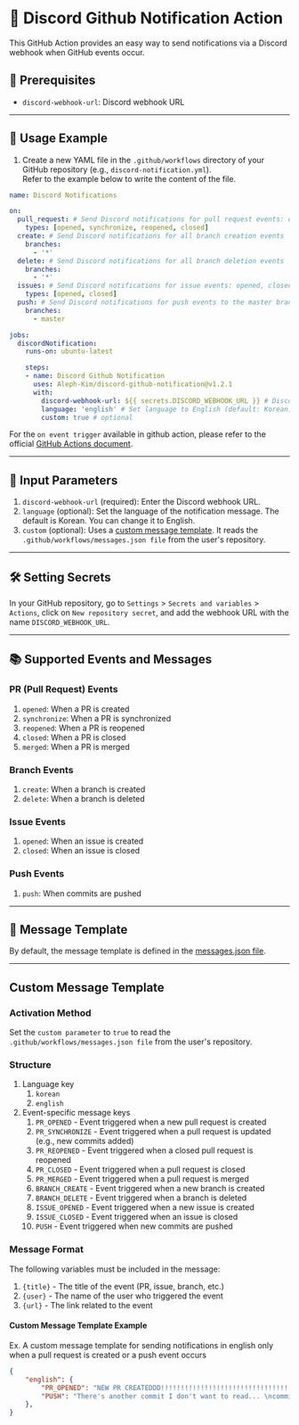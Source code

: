 # 📢 Discord Github Notification Action

This GitHub Action provides an easy way to send notifications via a Discord webhook when GitHub events occur.

## 🧺 Prerequisites

- `discord-webhook-url`: Discord webhook URL

---

## 🚀 Usage Example

1. Create a new YAML file in the `.github/workflows` directory of your GitHub repository (e.g., `discord-notification.yml`).    
Refer to the example below to write the content of the file.

```yml
name: Discord Notifications

on:
  pull_request: # Send Discord notifications for pull request events: opened, synchronize, reopened, closed
    types: [opened, synchronize, reopened, closed]
  create: # Send Discord notifications for all branch creation events
    branches:
      - '*'
  delete: # Send Discord notifications for all branch deletion events
    branches:
      - '*'
  issues: # Send Discord notifications for issue events: opened, closed
    types: [opened, closed]
  push: # Send Discord notifications for push events to the master branch
    branches:
      - master

jobs:
  discordNotification:
    runs-on: ubuntu-latest

    steps:
    - name: Discord Github Notification
      uses: Aleph-Kim/discord-github-notification@v1.2.1
      with:
        discord-webhook-url: ${{ secrets.DISCORD_WEBHOOK_URL }} # Discord webhook URL stored in secrets
        language: 'english' # Set language to English (default: Korean)
        custom: true # optional
```

For the `on event trigger` available in github action, please refer to the official [GitHub Actions document](https://docs.github.com/en/actions/writing-workflows/choosing-when-your-workflow-runs/events-that-trigger-workflows).

---

## 💬 Input Parameters
1. `discord-webhook-url` (required): Enter the Discord webhook URL.
2. `language` (optional): Set the language of the notification message. The default is Korean. You can change it to English.
3. `custom` (optional): Uses a [custom message template](#custom-message-template). It reads the `.github/workflows/messages.json file` from the user's repository.

---

## 🛠 Setting Secrets
In your GitHub repository, go to `Settings` > `Secrets and variables` > `Actions`, click on `New repository secret`, and add the webhook URL with the name `DISCORD_WEBHOOK_URL`.

---

## 📚 Supported Events and Messages

### PR (Pull Request) Events
1. `opened`: When a PR is created
2. `synchronize`: When a PR is synchronized
3. `reopened`: When a PR is reopened
4. `closed`: When a PR is closed
5. `merged`: When a PR is merged

### Branch Events
1. `create`: When a branch is created
2. `delete`: When a branch is deleted

### Issue Events
1. `opened`: When an issue is created
2. `closed`: When an issue is closed

### Push Events
1. `push`: When commits are pushed

---

## 📄 Message Template
By default, the message template is defined in the [messages.json file](https://github.com/Aleph-Kim/discord-github-notification/blob/master/messages.json).

---

## Custom Message Template

### Activation Method
Set the `custom parameter` to `true` to read the `.github/workflows/messages.json file` from the user's repository.

### Structure
1. Language key
    1. `korean`
    2. `english`
2. Event-specific message keys
    1. `PR_OPENED` - Event triggered when a new pull request is created
    2. `PR_SYNCHRONIZE` - Event triggered when a pull request is updated (e.g., new commits added)
    3. `PR_REOPENED` - Event triggered when a closed pull request is reopened
    4. `PR_CLOSED` - Event triggered when a pull request is closed
    5. `PR_MERGED` - Event triggered when a pull request is merged
    6. `BRANCH_CREATE` - Event triggered when a new branch is created
    7. `BRANCH_DELETE` - Event triggered when a branch is deleted
    8. `ISSUE_OPENED` - Event triggered when a new issue is created
    9. `ISSUE_CLOSED` - Event triggered when an issue is closed
    10. `PUSH` - Event triggered when new commits are pushed

### Message Format
The following variables must be included in the message:
1. `{title}` - The title of the event (PR, issue, branch, etc.)
2. `{user}` - The name of the user who triggered the event
3. `{url}` - The link related to the event

#### Custom Message Template Example

Ex. A custom message template for sending notifications in english only when a pull request is created or a push event occurs

```json
{
    "english": {
        "PR_OPENED": "NEW PR CREATEDDD!!!!!!!!!!!!!!!!!!!!!!!!!!!!!!!!!!! {title}\n CREATED BY!!!!!!!!!!!!!!!!!!!!!!!!!!!!!!!! {user}\n PR URL!!!!!!!!!!!!!!!!!!!!!!!!!!!! {url}",
        "PUSH": "There's another commit I don't want to read... \ncommit message: {title}\nthe greatest developer in human history: {user}\n{url}"
    },
}

```